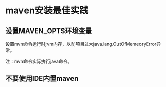 # maven安装最佳实践

## 设置MAVEN_OPTS环境变量

设置mvn命令运行时jvm内存，以防项目过大java.lang.OutOfMemeoryError异常。

注：mvn命令实际执行java命令。

## 不要使用IDE内置maven



